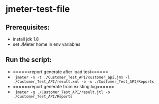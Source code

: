 # jmeter-test-file

## Prerequisites:
- install jdk 1.8
- set JMeter home in env variables

## Run the script:
- ======report generate after load test======
- ``` jmeter -n -t ./Customer_Test_API/customer_api.jmx -l ./Customer_Test_API/result.xml -e -o ./Customer_Test_API/Reports```
- ======report generate from existing log======
- ``` jmeter -g ./Customer_Test_API/result.jtl -o ./Customer_Test_API/Reports```

